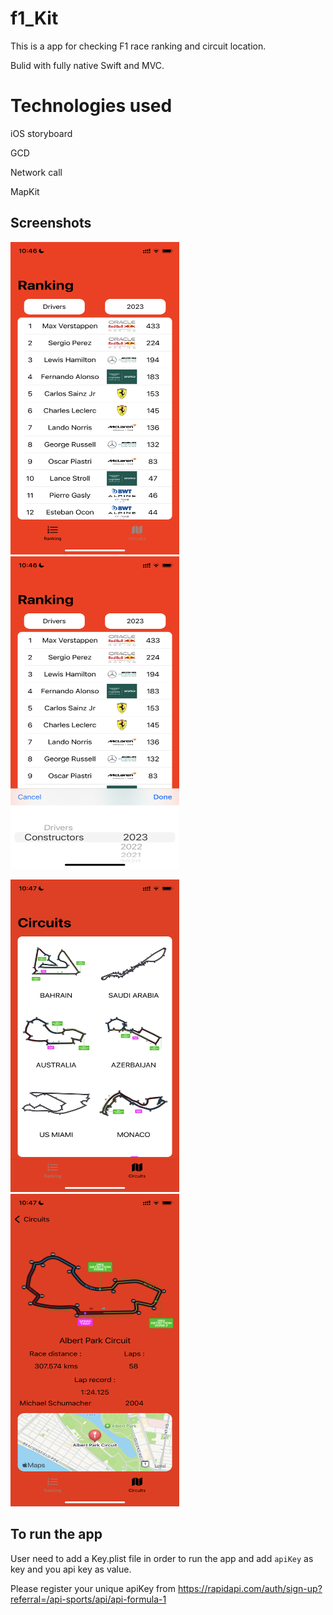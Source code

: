 # f1_Kit
This is a app for checking F1 race ranking and circuit location.

Bulid with fully native Swift and MVC.

# Technologies used

iOS storyboard

GCD

Network call

MapKit

## Screenshots
<img src="f1_Kit/Images/mockF1_Kit3.PNG" width="270" height="500" /> <img src="f1_Kit/Images/mockF1_Kit2.PNG" width="270" height="500" />

<img src="f1_Kit/Images/mockF1_Kit1.PNG" width="270" height="500" /> <img src="f1_Kit/Images/mockF1_Kit4.PNG" width="270" height="500" />

## To run the app
User need to add a Key.plist file in order to run the app and add `apiKey` as key and you api key as value.

Please register your unique apiKey from https://rapidapi.com/auth/sign-up?referral=/api-sports/api/api-formula-1
